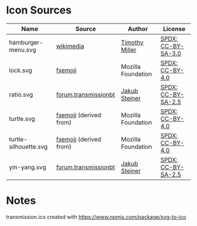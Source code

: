 # Icon Sources

| Name | Source | Author | License |
|---|---|---|---|
| hamburger-menu.svg | [wikimedia](https://commons.wikimedia.org/wiki/File:Hamburger_icon.svg) | [Timothy Miller](https://tmthymllr.com/) | [SPDX: CC-BY-SA-3.0](https://spdx.org/licenses/CC-BY-SA-3.0.html) |
| lock.svg | [fxemoji](https://github.com/mozilla/fxemoji/blob/gh-pages/svgs/objects/u1F512-lock.svg) | Mozilla Foundation | [SPDX: CC-BY-4.0](https://spdx.org/licenses/CC-BY-4.0.html) |
| ratio.svg | [forum.transmissionbt](https://forum.transmissionbt.com/viewtopic.php?p=42307#p42307) | [Jakub Steiner](https://jimmac.eu/) | [SPDX: CC-BY-SA-2.5](https://spdx.org/licenses/CC-BY-SA-2.5.html) |
| turtle.svg | [fxemoji](https://github.com/mozilla/fxemoji/blob/gh-pages/svgs/nature/u1F422-turtle.svg) (derived from) | Mozilla Foundation | [SPDX: CC-BY-4.0](https://spdx.org/licenses/CC-BY-4.0.html) |
| turtle-silhouette.svg | [fxemoji](https://github.com/mozilla/fxemoji/blob/gh-pages/svgs/nature/u1F422-turtle.svg) (derived from) | Mozilla Foundation | [SPDX: CC-BY-4.0](https://spdx.org/licenses/CC-BY-4.0.html) |
| yin-yang.svg | [forum.transmissionbt](https://forum.transmissionbt.com/viewtopic.php?p=42307#p42307) | [Jakub Steiner](https://jimmac.eu/) | [SPDX: CC-BY-SA-2.5](https://spdx.org/licenses/CC-BY-SA-2.5.html) |

# Notes

transmission.ico created with https://www.npmjs.com/package/svg-to-ico
